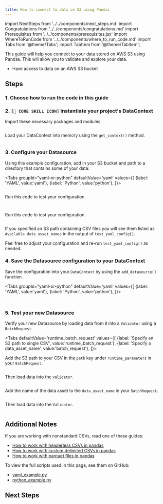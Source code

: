 ```yaml
---
title: How to connect to data on S3 using Pandas
---
```


import NextSteps from '../../components/next_steps.md'
import Congratulations from '../../components/congratulations.md'
import Prerequisites from '../../components/prerequisites.jsx'
import WhereToRunCode from '../../components/where_to_run_code.md'
import Tabs from '@theme/Tabs';
import TabItem from '@theme/TabItem';

This guide will help you connect to your data stored on AWS S3 using Pandas.
This will allow you to validate and explore your data.

<Prerequisites>

- Have access to data on an AWS S3 bucket

</Prerequisites>

## Steps

### 1. Choose how to run the code in this guide

<WhereToRunCode />

### 2. `[🍏 CORE SKILL ICON]` Instantiate your project's DataContext

Import these necessary packages and modules.

```python file=../../../../../tests/integration/docusaurus/connecting_to_your_data/cloud/s3/pandas/yaml_example.py#L1-L4
```

Load your DataContext into memory using the `get_context()` method.

```python file=../../../../../tests/integration/docusaurus/connecting_to_your_data/cloud/s3/pandas/yaml_example.py#L6
```

### 3. Configure your Datasource

Using this example configuration, add in your S3 bucket and path to a directory that contains some of your data:

<Tabs
  groupId="yaml-or-python"
  defaultValue='yaml'
  values={[
  {label: 'YAML', value:'yaml'},
  {label: 'Python', value:'python'},
  ]}>
  <TabItem value="yaml">

```python file=../../../../../tests/integration/docusaurus/connecting_to_your_data/cloud/s3/pandas/yaml_example.py#L8-L26
```

Run this code to test your configuration.

```python file=../../../../../tests/integration/docusaurus/connecting_to_your_data/cloud/s3/pandas/yaml_example.py#L37
```

</TabItem>
<TabItem value="python">

```python file=../../../../../tests/integration/docusaurus/connecting_to_your_data/cloud/s3/pandas/python_example.py#L8-L27
```

Run this code to test your configuration.

```python file=../../../../../tests/integration/docusaurus/connecting_to_your_data/cloud/s3/pandas/python_example.py#L38
```

</TabItem>
</Tabs>

If you specified an S3 path containing CSV files you will see them listed as `Available data_asset_names` in the output of `test_yaml_config()`.

Feel free to adjust your configuration and re-run `test_yaml_config()` as needed.

### 4. Save the Datasource configuration to your DataContext

Save the configuration into your `DataContext` by using the `add_datasource()` function.

<Tabs
  groupId="yaml-or-python"
  defaultValue='yaml'
  values={[
  {label: 'YAML', value:'yaml'},
  {label: 'Python', value:'python'},
  ]}>
  <TabItem value="yaml">

```python file=../../../../../tests/integration/docusaurus/connecting_to_your_data/cloud/s3/pandas/yaml_example.py#L39
```

</TabItem>
<TabItem value="python">

```python file=../../../../../tests/integration/docusaurus/connecting_to_your_data/cloud/s3/pandas/python_example.py#L40
```

</TabItem>
</Tabs>

### 5. Test your new Datasource

Verify your new Datasource by loading data from it into a `Validator` using a `BatchRequest`.

<Tabs
  defaultValue='runtime_batch_request'
  values={[
  {label: 'Specify an S3 path to single CSV', value:'runtime_batch_request'},
  {label: 'Specify a data_asset_name', value:'batch_request'},
  ]}>
  <TabItem value="runtime_batch_request">

Add the S3 path to your CSV in the `path` key under `runtime_parameters` in your `BatchRequest`.

```python file=../../../../../tests/integration/docusaurus/connecting_to_your_data/cloud/s3/pandas/yaml_example.py#L42-L48
```
Then load data into the `Validator`.
```python file=../../../../../tests/integration/docusaurus/connecting_to_your_data/cloud/s3/pandas/yaml_example.py#L56-L62
```

  </TabItem>
  <TabItem value="batch_request">

Add the name of the data asset to the `data_asset_name` in your `BatchRequest`.

```python file=../../../../../tests/integration/docusaurus/connecting_to_your_data/cloud/s3/pandas/yaml_example.py#L68-L72
```
Then load data into the `Validator`.
```python file=../../../../../tests/integration/docusaurus/connecting_to_your_data/cloud/s3/pandas/yaml_example.py#L80-L86
```

  </TabItem>
</Tabs>


<Congratulations />

## Additional Notes

If you are working with nonstandard CSVs, read one of these guides:

- [How to work with headerless CSVs in pandas](#TODO)
- [How to work with custom delimited CSVs in pandas](#TODO)
- [How to work with parquet files in pandas](#TODO)

To view the full scripts used in this page, see them on GitHub:

- [yaml_example.py](https://github.com/great-expectations/great_expectations/blob/develop/tests/integration/docusaurus/connecting_to_your_data/cloud/s3/pandas/python_example.py)
- [python_example.py](https://github.com/great-expectations/great_expectations/blob/develop/tests/integration/docusaurus/connecting_to_your_data/cloud/s3/pandas/python_example.py)

## Next Steps

<NextSteps />
